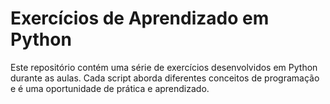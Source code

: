 # Exercícios de Aprendizado em Python

Este repositório contém uma série de exercícios desenvolvidos em Python durante as aulas. Cada script aborda diferentes conceitos de programação e é uma oportunidade de prática e aprendizado.

